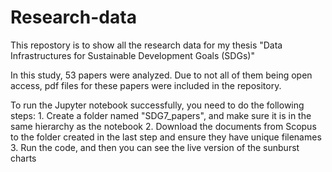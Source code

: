 # Research-data
This repostory is to show all the research data for my thesis "Data Infrastructures for Sustainable Development Goals (SDGs)"

In this study, 53 papers were analyzed. Due to not all of them being open access, pdf files for these papers were included in the repository. 

To run the Jupyter notebook successfully, you need to do the following steps:
    1. Create a folder named "SDG7_papers", and make sure it is in the same hierarchy as the notebook
    2. Download the documents from Scopus to the folder created in the last step and ensure they have unique filenames
    3. Run the code, and then you can see the live version of the sunburst charts

